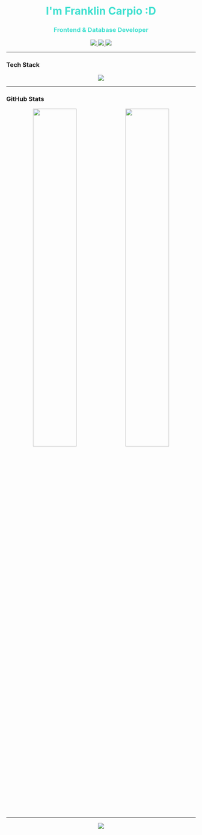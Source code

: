 <h1 align="center" style="color:#40e0d0;">I'm Franklin Carpio :D</h1>
<h3 align="center" style="color:#40e0d0;">Frontend & Database Developer</h3>

<p align="center">
  <a href="mailto:fcarpio031203@gmail.com">
    <img src="https://img.shields.io/badge/Email-40e0d0?style=for-the-badge&logo=gmail&logoColor=black" />
  </a>
  <a href="https://www.linkedin.com/in/fcarpio03/" target="_blank">
    <img src="https://img.shields.io/badge/LinkedIn-40e0d0?style=for-the-badge&logo=linkedin&logoColor=black&labelColor=black" />
  </a>
  <a href="https://fcarpio03.github.io/FCarpio/" target="_blank">
    <img src="https://img.shields.io/badge/Portfolio-40e0d0?style=for-the-badge&logo=github&logoColor=black" />
  </a>
</p>

---

### Tech Stack

<p align="center">
  <img src="https://skillicons.dev/icons?i=js,html,css,svelte,php,c,cs,postgres,mysql,git,github,vscode&theme=light" />
</p>

---

### GitHub Stats

<p align="center">
  <img src="https://github-readme-stats.vercel.app/api?username=FCarpio03&show_icons=true&hide_border=true&icon_color=40e0d0&title_color=40e0d0&text_color=ffffff&bg_color=00000000" width="48%" />
  <img src="https://github-readme-streak-stats.herokuapp.com/?user=FCarpio03&hide_border=true&background=FFFFFF00&stroke=40e0d0&ring=40e0d0&fire=40e0d0&currStreakLabel=40e0d0" width="48%" />
</p>

---

<p align="center">
  <img src="https://readme-typing-svg.demolab.com?font=Fira+Code&size=20&duration=3000&pause=1000&color=40E0D0&center=true&vCenter=true&width=440&lines=Always+learning;Always+coding;Let's+build+something+great" />
</p>
